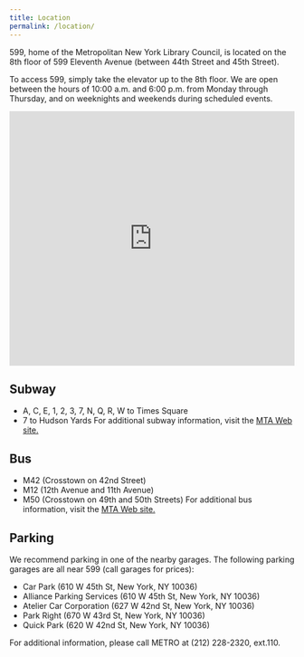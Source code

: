 ```yaml
---
title: Location
permalink: /location/
---
```


599, home of the Metropolitan New York Library Council, is located on the 8th floor of 599 Eleventh Avenue (between 44th Street and 45th Street).

To access 599, simply take the elevator up to the 8th floor. We are open between the hours of 10:00 a.m. and 6:00 p.m. from Monday through Thursday, and on weeknights and weekends during scheduled events.


<iframe src="https://www.google.com/maps/embed?pb=!1m18!1m12!1m3!1d3021.9684986038774!2d-73.99952148459352!3d40.76271757932634!2m3!1f0!2f0!3f0!3m2!1i1024!2i768!4f13.1!3m3!1m2!1s0x89c2584e6357ca61%3A0x52ea4e7dc02ca2ba!2s599+11th+Ave%2C+New+York%2C+NY+10036!5e0!3m2!1sen!2sus!4v1482177461504" width="100%" height="450" frameborder="0" style="border:0" allowfullscreen></iframe>


## Subway

* A, C, E, 1, 2, 3, 7, N, Q, R, W to Times Square
* 7 to Hudson Yards
For additional subway information, visit the [MTA Web site.](http://www.mta.info)

## Bus

* M42 (Crosstown on 42nd Street)
* M12 (12th Avenue and 11th Avenue)
* M50 (Crosstown on 49th and 50th Streets)
For additional bus information, visit the [MTA Web site.](http://www.mta.info)

## Parking
We recommend parking in one of the nearby garages. The following parking garages are all near 599 (call garages for prices):

* Car Park (610 W 45th St, New York, NY 10036)
* Alliance Parking Services (610 W 45th St, New York, NY 10036)
* Atelier Car Corporation (627 W 42nd St, New York, NY 10036)
* Park Right (670 W 43rd St, New York, NY 10036)
* Quick Park (620 W 42nd St, New York, NY 10036)

For additional information, please call METRO at (212) 228-2320, ext.110.
